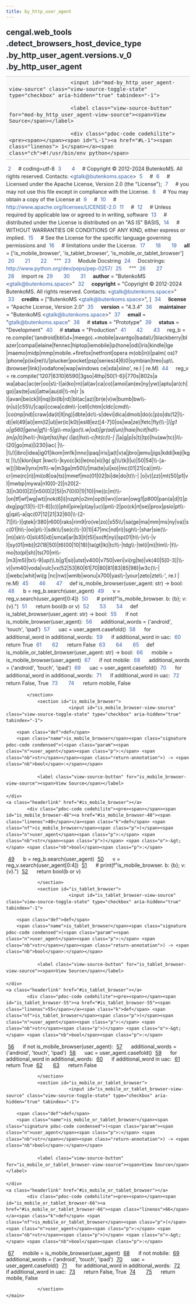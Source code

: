 ```yaml
---
title: by_http_user_agent
---
```


<div>
    <main class="pdoc">
            <section class="module-info">
                    <h1 class="modulename">
cengal<wbr>.web_tools<wbr>.detect_browsers_host_device_type<wbr>.by_http_user_agent<wbr>.versions<wbr>.v_0<wbr>.by_http_user_agent    </h1>

                
                        <input id="mod-by_http_user_agent-view-source" class="view-source-toggle-state" type="checkbox" aria-hidden="true" tabindex="-1">

                        <label class="view-source-button" for="mod-by_http_user_agent-view-source"><span>View Source</span></label>

                        <div class="pdoc-code codehilite"><pre><span></span><span id="L-1"><a href="#L-1"><span class="linenos"> 1</span></a><span class="ch">#!/usr/bin/env python</span>
</span><span id="L-2"><a href="#L-2"><span class="linenos"> 2</span></a><span class="c1"># coding=utf-8</span>
</span><span id="L-3"><a href="#L-3"><span class="linenos"> 3</span></a>
</span><span id="L-4"><a href="#L-4"><span class="linenos"> 4</span></a><span class="c1"># Copyright © 2012-2024 ButenkoMS. All rights reserved. Contacts: &lt;gtalk@butenkoms.space&gt;</span>
</span><span id="L-5"><a href="#L-5"><span class="linenos"> 5</span></a><span class="c1"># </span>
</span><span id="L-6"><a href="#L-6"><span class="linenos"> 6</span></a><span class="c1"># Licensed under the Apache License, Version 2.0 (the &quot;License&quot;);</span>
</span><span id="L-7"><a href="#L-7"><span class="linenos"> 7</span></a><span class="c1"># you may not use this file except in compliance with the License.</span>
</span><span id="L-8"><a href="#L-8"><span class="linenos"> 8</span></a><span class="c1"># You may obtain a copy of the License at</span>
</span><span id="L-9"><a href="#L-9"><span class="linenos"> 9</span></a><span class="c1"># </span>
</span><span id="L-10"><a href="#L-10"><span class="linenos">10</span></a><span class="c1">#     http://www.apache.org/licenses/LICENSE-2.0</span>
</span><span id="L-11"><a href="#L-11"><span class="linenos">11</span></a><span class="c1"># </span>
</span><span id="L-12"><a href="#L-12"><span class="linenos">12</span></a><span class="c1"># Unless required by applicable law or agreed to in writing, software</span>
</span><span id="L-13"><a href="#L-13"><span class="linenos">13</span></a><span class="c1"># distributed under the License is distributed on an &quot;AS IS&quot; BASIS,</span>
</span><span id="L-14"><a href="#L-14"><span class="linenos">14</span></a><span class="c1"># WITHOUT WARRANTIES OR CONDITIONS OF ANY KIND, either express or implied.</span>
</span><span id="L-15"><a href="#L-15"><span class="linenos">15</span></a><span class="c1"># See the License for the specific language governing permissions and</span>
</span><span id="L-16"><a href="#L-16"><span class="linenos">16</span></a><span class="c1"># limitations under the License.</span>
</span><span id="L-17"><a href="#L-17"><span class="linenos">17</span></a>
</span><span id="L-18"><a href="#L-18"><span class="linenos">18</span></a>
</span><span id="L-19"><a href="#L-19"><span class="linenos">19</span></a><span class="n">__all__</span> <span class="o">=</span> <span class="p">[</span><span class="s1">&#39;is_mobile_browser&#39;</span><span class="p">,</span> <span class="s1">&#39;is_tablet_browser&#39;</span><span class="p">,</span> <span class="s1">&#39;is_mobile_or_tablet_browser&#39;</span><span class="p">]</span>
</span><span id="L-20"><a href="#L-20"><span class="linenos">20</span></a>
</span><span id="L-21"><a href="#L-21"><span class="linenos">21</span></a>
</span><span id="L-22"><a href="#L-22"><span class="linenos">22</span></a><span class="sd">&quot;&quot;&quot;</span>
</span><span id="L-23"><a href="#L-23"><span class="linenos">23</span></a><span class="sd">Module Docstring</span>
</span><span id="L-24"><a href="#L-24"><span class="linenos">24</span></a><span class="sd">Docstrings: http://www.python.org/dev/peps/pep-0257/</span>
</span><span id="L-25"><a href="#L-25"><span class="linenos">25</span></a><span class="sd">&quot;&quot;&quot;</span>
</span><span id="L-26"><a href="#L-26"><span class="linenos">26</span></a>
</span><span id="L-27"><a href="#L-27"><span class="linenos">27</span></a>
</span><span id="L-28"><a href="#L-28"><span class="linenos">28</span></a><span class="kn">import</span> <span class="nn">re</span>
</span><span id="L-29"><a href="#L-29"><span class="linenos">29</span></a>
</span><span id="L-30"><a href="#L-30"><span class="linenos">30</span></a>
</span><span id="L-31"><a href="#L-31"><span class="linenos">31</span></a><span class="n">__author__</span> <span class="o">=</span> <span class="s2">&quot;ButenkoMS &lt;gtalk@butenkoms.space&gt;&quot;</span>
</span><span id="L-32"><a href="#L-32"><span class="linenos">32</span></a><span class="n">__copyright__</span> <span class="o">=</span> <span class="s2">&quot;Copyright © 2012-2024 ButenkoMS. All rights reserved. Contacts: &lt;gtalk@butenkoms.space&gt;&quot;</span>
</span><span id="L-33"><a href="#L-33"><span class="linenos">33</span></a><span class="n">__credits__</span> <span class="o">=</span> <span class="p">[</span><span class="s2">&quot;ButenkoMS &lt;gtalk@butenkoms.space&gt;&quot;</span><span class="p">,</span> <span class="p">]</span>
</span><span id="L-34"><a href="#L-34"><span class="linenos">34</span></a><span class="n">__license__</span> <span class="o">=</span> <span class="s2">&quot;Apache License, Version 2.0&quot;</span>
</span><span id="L-35"><a href="#L-35"><span class="linenos">35</span></a><span class="n">__version__</span> <span class="o">=</span> <span class="s2">&quot;4.3.4&quot;</span>
</span><span id="L-36"><a href="#L-36"><span class="linenos">36</span></a><span class="n">__maintainer__</span> <span class="o">=</span> <span class="s2">&quot;ButenkoMS &lt;gtalk@butenkoms.space&gt;&quot;</span>
</span><span id="L-37"><a href="#L-37"><span class="linenos">37</span></a><span class="n">__email__</span> <span class="o">=</span> <span class="s2">&quot;gtalk@butenkoms.space&quot;</span>
</span><span id="L-38"><a href="#L-38"><span class="linenos">38</span></a><span class="c1"># __status__ = &quot;Prototype&quot;</span>
</span><span id="L-39"><a href="#L-39"><span class="linenos">39</span></a><span class="n">__status__</span> <span class="o">=</span> <span class="s2">&quot;Development&quot;</span>
</span><span id="L-40"><a href="#L-40"><span class="linenos">40</span></a><span class="c1"># __status__ = &quot;Production&quot;</span>
</span><span id="L-41"><a href="#L-41"><span class="linenos">41</span></a>
</span><span id="L-42"><a href="#L-42"><span class="linenos">42</span></a>
</span><span id="L-43"><a href="#L-43"><span class="linenos">43</span></a><span class="n">reg_b</span> <span class="o">=</span> <span class="n">re</span><span class="o">.</span><span class="n">compile</span><span class="p">(</span><span class="s1">&#39;(android|bb</span><span class="se">\\\\</span><span class="s1">d+|meego).+mobile|avantgo|bada</span><span class="se">\\\\</span><span class="s1">/|blackberry|blazer|compal|elaine|fennec|hiptop|iemobile|ip(hone|od)|iris|kindle|lge |maemo|midp|mmp|mobile.+firefox|netfront|opera m(ob|in)i|palm( os)?|phone|p(ixi|re)</span><span class="se">\\\\</span><span class="s1">/|plucker|pocket|psp|series(4|6)0|symbian|treo|up</span><span class="se">\\\\</span><span class="s1">.(browser|link)|vodafone|wap|windows ce|xda|xiino&#39;</span><span class="p">,</span> <span class="n">re</span><span class="o">.</span><span class="n">I</span> <span class="o">|</span> <span class="n">re</span><span class="o">.</span><span class="n">M</span><span class="p">)</span>
</span><span id="L-44"><a href="#L-44"><span class="linenos">44</span></a><span class="n">reg_v</span> <span class="o">=</span> <span class="n">re</span><span class="o">.</span><span class="n">compile</span><span class="p">(</span><span class="s1">&#39;1207|6310|6590|3gso|4thp|50[1-6]i|770s|802s|a wa|abac|ac(er|oo|s</span><span class="se">\\\\</span><span class="s1">-)|ai(ko|rn)|al(av|ca|co)|amoi|an(ex|ny|yw)|aptu|ar(ch|go)|as(te|us)|attw|au(di|</span><span class="se">\\\\</span><span class="s1">-m|r |s )|avan|be(ck|ll|nq)|bi(lb|rd)|bl(ac|az)|br(e|v)w|bumb|bw</span><span class="se">\\\\</span><span class="s1">-(n|u)|c55</span><span class="se">\\\\</span><span class="s1">/|capi|ccwa|cdm</span><span class="se">\\\\</span><span class="s1">-|cell|chtm|cldc|cmd</span><span class="se">\\\\</span><span class="s1">-|co(mp|nd)|craw|da(it|ll|ng)|dbte|dc</span><span class="se">\\\\</span><span class="s1">-s|devi|dica|dmob|do(c|p)o|ds(12|</span><span class="se">\\\\</span><span class="s1">-d)|el(49|ai)|em(l2|ul)|er(ic|k0)|esl8|ez([4-7]0|os|wa|ze)|fetc|fly(</span><span class="se">\\\\</span><span class="s1">-|_)|g1 u|g560|gene|gf</span><span class="se">\\\\</span><span class="s1">-5|g</span><span class="se">\\\\</span><span class="s1">-mo|go(</span><span class="se">\\\\</span><span class="s1">.w|od)|gr(ad|un)|haie|hcit|hd</span><span class="se">\\\\</span><span class="s1">-(m|p|t)|hei</span><span class="se">\\\\</span><span class="s1">-|hi(pt|ta)|hp( i|ip)|hs</span><span class="se">\\\\</span><span class="s1">-c|ht(c(</span><span class="se">\\\\</span><span class="s1">-| |_|a|g|p|s|t)|tp)|hu(aw|tc)|i</span><span class="se">\\\\</span><span class="s1">-(20|go|ma)|i230|iac( |</span><span class="se">\\\\</span><span class="s1">-|</span><span class="se">\\\\</span><span class="s1">/)|ibro|idea|ig01|ikom|im1k|inno|ipaq|iris|ja(t|v)a|jbro|jemu|jigs|kddi|keji|kgt( |</span><span class="se">\\\\</span><span class="s1">/)|klon|kpt |kwc</span><span class="se">\\\\</span><span class="s1">-|kyo(c|k)|le(no|xi)|lg( g|</span><span class="se">\\\\</span><span class="s1">/(k|l|u)|50|54|</span><span class="se">\\\\</span><span class="s1">-[a-w])|libw|lynx|m1</span><span class="se">\\\\</span><span class="s1">-w|m3ga|m50</span><span class="se">\\\\</span><span class="s1">/|ma(te|ui|xo)|mc(01|21|ca)|m</span><span class="se">\\\\</span><span class="s1">-cr|me(rc|ri)|mi(o8|oa|ts)|mmef|mo(01|02|bi|de|do|t(</span><span class="se">\\\\</span><span class="s1">-| |o|v)|zz)|mt(50|p1|v )|mwbp|mywa|n10[0-2]|n20[2-3]|n30(0|2)|n50(0|2|5)|n7(0(0|1)|10)|ne((c|m)</span><span class="se">\\\\</span><span class="s1">-|on|tf|wf|wg|wt)|nok(6|i)|nzph|o2im|op(ti|wv)|oran|owg1|p800|pan(a|d|t)|pdxg|pg(13|</span><span class="se">\\\\</span><span class="s1">-([1-8]|c))|phil|pire|pl(ay|uc)|pn</span><span class="se">\\\\</span><span class="s1">-2|po(ck|rt|se)|prox|psio|pt</span><span class="se">\\\\</span><span class="s1">-g|qa</span><span class="se">\\\\</span><span class="s1">-a|qc(07|12|21|32|60|</span><span class="se">\\\\</span><span class="s1">-[2-7]|i</span><span class="se">\\\\</span><span class="s1">-)|qtek|r380|r600|raks|rim9|ro(ve|zo)|s55</span><span class="se">\\\\</span><span class="s1">/|sa(ge|ma|mm|ms|ny|va)|sc(01|h</span><span class="se">\\\\</span><span class="s1">-|oo|p</span><span class="se">\\\\</span><span class="s1">-)|sdk</span><span class="se">\\\\</span><span class="s1">/|se(c(</span><span class="se">\\\\</span><span class="s1">-|0|1)|47|mc|nd|ri)|sgh</span><span class="se">\\\\</span><span class="s1">-|shar|sie(</span><span class="se">\\\\</span><span class="s1">-|m)|sk</span><span class="se">\\\\</span><span class="s1">-0|sl(45|id)|sm(al|ar|b3|it|t5)|so(ft|ny)|sp(01|h</span><span class="se">\\\\</span><span class="s1">-|v</span><span class="se">\\\\</span><span class="s1">-|v )|sy(01|mb)|t2(18|50)|t6(00|10|18)|ta(gt|lk)|tcl</span><span class="se">\\\\</span><span class="s1">-|tdg</span><span class="se">\\\\</span><span class="s1">-|tel(i|m)|tim</span><span class="se">\\\\</span><span class="s1">-|t</span><span class="se">\\\\</span><span class="s1">-mo|to(pl|sh)|ts(70|m</span><span class="se">\\\\</span><span class="s1">-|m3|m5)|tx</span><span class="se">\\\\</span><span class="s1">-9|up(</span><span class="se">\\\\</span><span class="s1">.b|g1|si)|utst|v400|v750|veri|vi(rg|te)|vk(40|5[0-3]|</span><span class="se">\\\\</span><span class="s1">-v)|vm40|voda|vulc|vx(52|53|60|61|70|80|81|83|85|98)|w3c(</span><span class="se">\\\\</span><span class="s1">-| )|webc|whit|wi(g |nc|nw)|wmlb|wonu|x700|yas</span><span class="se">\\\\</span><span class="s1">-|your|zeto|zte</span><span class="se">\\\\</span><span class="s1">-&#39;</span><span class="p">,</span> <span class="n">re</span><span class="o">.</span><span class="n">I</span> <span class="o">|</span> <span class="n">re</span><span class="o">.</span><span class="n">M</span><span class="p">)</span>
</span><span id="L-45"><a href="#L-45"><span class="linenos">45</span></a>
</span><span id="L-46"><a href="#L-46"><span class="linenos">46</span></a>
</span><span id="L-47"><a href="#L-47"><span class="linenos">47</span></a><span class="k">def</span> <span class="nf">is_mobile_browser</span><span class="p">(</span><span class="n">user_agent</span><span class="p">:</span> <span class="nb">str</span><span class="p">)</span> <span class="o">-&gt;</span> <span class="nb">bool</span><span class="p">:</span>
</span><span id="L-48"><a href="#L-48"><span class="linenos">48</span></a>    <span class="n">b</span> <span class="o">=</span> <span class="n">reg_b</span><span class="o">.</span><span class="n">search</span><span class="p">(</span><span class="n">user_agent</span><span class="p">)</span>
</span><span id="L-49"><a href="#L-49"><span class="linenos">49</span></a>    <span class="n">v</span> <span class="o">=</span> <span class="n">reg_v</span><span class="o">.</span><span class="n">search</span><span class="p">(</span><span class="n">user_agent</span><span class="p">[</span><span class="mi">0</span><span class="p">:</span><span class="mi">4</span><span class="p">])</span>
</span><span id="L-50"><a href="#L-50"><span class="linenos">50</span></a>    <span class="c1"># print(f&quot;is_mobile_browser. b: {b}; v: {v}.&quot;)</span>
</span><span id="L-51"><a href="#L-51"><span class="linenos">51</span></a>    <span class="k">return</span> <span class="nb">bool</span><span class="p">(</span><span class="n">b</span> <span class="ow">or</span> <span class="n">v</span><span class="p">)</span>
</span><span id="L-52"><a href="#L-52"><span class="linenos">52</span></a>
</span><span id="L-53"><a href="#L-53"><span class="linenos">53</span></a>
</span><span id="L-54"><a href="#L-54"><span class="linenos">54</span></a><span class="k">def</span> <span class="nf">is_tablet_browser</span><span class="p">(</span><span class="n">user_agent</span><span class="p">:</span> <span class="nb">str</span><span class="p">)</span> <span class="o">-&gt;</span> <span class="nb">bool</span><span class="p">:</span>
</span><span id="L-55"><a href="#L-55"><span class="linenos">55</span></a>    <span class="k">if</span> <span class="ow">not</span> <span class="n">is_mobile_browser</span><span class="p">(</span><span class="n">user_agent</span><span class="p">):</span>
</span><span id="L-56"><a href="#L-56"><span class="linenos">56</span></a>        <span class="n">additional_words</span> <span class="o">=</span> <span class="p">(</span><span class="s1">&#39;android&#39;</span><span class="p">,</span> <span class="s1">&#39;touch&#39;</span><span class="p">,</span> <span class="s1">&#39;ipad&#39;</span><span class="p">)</span>
</span><span id="L-57"><a href="#L-57"><span class="linenos">57</span></a>        <span class="n">uac</span> <span class="o">=</span> <span class="n">user_agent</span><span class="o">.</span><span class="n">casefold</span><span class="p">()</span>
</span><span id="L-58"><a href="#L-58"><span class="linenos">58</span></a>        <span class="k">for</span> <span class="n">additional_word</span> <span class="ow">in</span> <span class="n">additional_words</span><span class="p">:</span>
</span><span id="L-59"><a href="#L-59"><span class="linenos">59</span></a>            <span class="k">if</span> <span class="n">additional_word</span> <span class="ow">in</span> <span class="n">uac</span><span class="p">:</span>
</span><span id="L-60"><a href="#L-60"><span class="linenos">60</span></a>                <span class="k">return</span> <span class="kc">True</span>
</span><span id="L-61"><a href="#L-61"><span class="linenos">61</span></a>
</span><span id="L-62"><a href="#L-62"><span class="linenos">62</span></a>    <span class="k">return</span> <span class="kc">False</span>
</span><span id="L-63"><a href="#L-63"><span class="linenos">63</span></a>
</span><span id="L-64"><a href="#L-64"><span class="linenos">64</span></a>
</span><span id="L-65"><a href="#L-65"><span class="linenos">65</span></a><span class="k">def</span> <span class="nf">is_mobile_or_tablet_browser</span><span class="p">(</span><span class="n">user_agent</span><span class="p">:</span> <span class="nb">str</span><span class="p">)</span> <span class="o">-&gt;</span> <span class="nb">bool</span><span class="p">:</span>
</span><span id="L-66"><a href="#L-66"><span class="linenos">66</span></a>    <span class="n">mobile</span> <span class="o">=</span> <span class="n">is_mobile_browser</span><span class="p">(</span><span class="n">user_agent</span><span class="p">)</span>
</span><span id="L-67"><a href="#L-67"><span class="linenos">67</span></a>    <span class="k">if</span> <span class="ow">not</span> <span class="n">mobile</span><span class="p">:</span>
</span><span id="L-68"><a href="#L-68"><span class="linenos">68</span></a>        <span class="n">additional_words</span> <span class="o">=</span> <span class="p">(</span><span class="s1">&#39;android&#39;</span><span class="p">,</span> <span class="s1">&#39;touch&#39;</span><span class="p">,</span> <span class="s1">&#39;ipad&#39;</span><span class="p">)</span>
</span><span id="L-69"><a href="#L-69"><span class="linenos">69</span></a>        <span class="n">uac</span> <span class="o">=</span> <span class="n">user_agent</span><span class="o">.</span><span class="n">casefold</span><span class="p">()</span>
</span><span id="L-70"><a href="#L-70"><span class="linenos">70</span></a>        <span class="k">for</span> <span class="n">additional_word</span> <span class="ow">in</span> <span class="n">additional_words</span><span class="p">:</span>
</span><span id="L-71"><a href="#L-71"><span class="linenos">71</span></a>            <span class="k">if</span> <span class="n">additional_word</span> <span class="ow">in</span> <span class="n">uac</span><span class="p">:</span>
</span><span id="L-72"><a href="#L-72"><span class="linenos">72</span></a>                <span class="k">return</span> <span class="kc">False</span><span class="p">,</span> <span class="kc">True</span>
</span><span id="L-73"><a href="#L-73"><span class="linenos">73</span></a>
</span><span id="L-74"><a href="#L-74"><span class="linenos">74</span></a>    <span class="k">return</span> <span class="n">mobile</span><span class="p">,</span> <span class="kc">False</span>
</span></pre></div>


            </section>
                <section id="is_mobile_browser">
                            <input id="is_mobile_browser-view-source" class="view-source-toggle-state" type="checkbox" aria-hidden="true" tabindex="-1">
<div class="attr function">
            
        <span class="def">def</span>
        <span class="name">is_mobile_browser</span><span class="signature pdoc-code condensed">(<span class="param"><span class="n">user_agent</span><span class="p">:</span> <span class="nb">str</span></span><span class="return-annotation">) -> <span class="nb">bool</span>:</span></span>

                <label class="view-source-button" for="is_mobile_browser-view-source"><span>View Source</span></label>

    </div>
    <a class="headerlink" href="#is_mobile_browser"></a>
            <div class="pdoc-code codehilite"><pre><span></span><span id="is_mobile_browser-48"><a href="#is_mobile_browser-48"><span class="linenos">48</span></a><span class="k">def</span> <span class="nf">is_mobile_browser</span><span class="p">(</span><span class="n">user_agent</span><span class="p">:</span> <span class="nb">str</span><span class="p">)</span> <span class="o">-&gt;</span> <span class="nb">bool</span><span class="p">:</span>
</span><span id="is_mobile_browser-49"><a href="#is_mobile_browser-49"><span class="linenos">49</span></a>    <span class="n">b</span> <span class="o">=</span> <span class="n">reg_b</span><span class="o">.</span><span class="n">search</span><span class="p">(</span><span class="n">user_agent</span><span class="p">)</span>
</span><span id="is_mobile_browser-50"><a href="#is_mobile_browser-50"><span class="linenos">50</span></a>    <span class="n">v</span> <span class="o">=</span> <span class="n">reg_v</span><span class="o">.</span><span class="n">search</span><span class="p">(</span><span class="n">user_agent</span><span class="p">[</span><span class="mi">0</span><span class="p">:</span><span class="mi">4</span><span class="p">])</span>
</span><span id="is_mobile_browser-51"><a href="#is_mobile_browser-51"><span class="linenos">51</span></a>    <span class="c1"># print(f&quot;is_mobile_browser. b: {b}; v: {v}.&quot;)</span>
</span><span id="is_mobile_browser-52"><a href="#is_mobile_browser-52"><span class="linenos">52</span></a>    <span class="k">return</span> <span class="nb">bool</span><span class="p">(</span><span class="n">b</span> <span class="ow">or</span> <span class="n">v</span><span class="p">)</span>
</span></pre></div>


    

                </section>
                <section id="is_tablet_browser">
                            <input id="is_tablet_browser-view-source" class="view-source-toggle-state" type="checkbox" aria-hidden="true" tabindex="-1">
<div class="attr function">
            
        <span class="def">def</span>
        <span class="name">is_tablet_browser</span><span class="signature pdoc-code condensed">(<span class="param"><span class="n">user_agent</span><span class="p">:</span> <span class="nb">str</span></span><span class="return-annotation">) -> <span class="nb">bool</span>:</span></span>

                <label class="view-source-button" for="is_tablet_browser-view-source"><span>View Source</span></label>

    </div>
    <a class="headerlink" href="#is_tablet_browser"></a>
            <div class="pdoc-code codehilite"><pre><span></span><span id="is_tablet_browser-55"><a href="#is_tablet_browser-55"><span class="linenos">55</span></a><span class="k">def</span> <span class="nf">is_tablet_browser</span><span class="p">(</span><span class="n">user_agent</span><span class="p">:</span> <span class="nb">str</span><span class="p">)</span> <span class="o">-&gt;</span> <span class="nb">bool</span><span class="p">:</span>
</span><span id="is_tablet_browser-56"><a href="#is_tablet_browser-56"><span class="linenos">56</span></a>    <span class="k">if</span> <span class="ow">not</span> <span class="n">is_mobile_browser</span><span class="p">(</span><span class="n">user_agent</span><span class="p">):</span>
</span><span id="is_tablet_browser-57"><a href="#is_tablet_browser-57"><span class="linenos">57</span></a>        <span class="n">additional_words</span> <span class="o">=</span> <span class="p">(</span><span class="s1">&#39;android&#39;</span><span class="p">,</span> <span class="s1">&#39;touch&#39;</span><span class="p">,</span> <span class="s1">&#39;ipad&#39;</span><span class="p">)</span>
</span><span id="is_tablet_browser-58"><a href="#is_tablet_browser-58"><span class="linenos">58</span></a>        <span class="n">uac</span> <span class="o">=</span> <span class="n">user_agent</span><span class="o">.</span><span class="n">casefold</span><span class="p">()</span>
</span><span id="is_tablet_browser-59"><a href="#is_tablet_browser-59"><span class="linenos">59</span></a>        <span class="k">for</span> <span class="n">additional_word</span> <span class="ow">in</span> <span class="n">additional_words</span><span class="p">:</span>
</span><span id="is_tablet_browser-60"><a href="#is_tablet_browser-60"><span class="linenos">60</span></a>            <span class="k">if</span> <span class="n">additional_word</span> <span class="ow">in</span> <span class="n">uac</span><span class="p">:</span>
</span><span id="is_tablet_browser-61"><a href="#is_tablet_browser-61"><span class="linenos">61</span></a>                <span class="k">return</span> <span class="kc">True</span>
</span><span id="is_tablet_browser-62"><a href="#is_tablet_browser-62"><span class="linenos">62</span></a>
</span><span id="is_tablet_browser-63"><a href="#is_tablet_browser-63"><span class="linenos">63</span></a>    <span class="k">return</span> <span class="kc">False</span>
</span></pre></div>


    

                </section>
                <section id="is_mobile_or_tablet_browser">
                            <input id="is_mobile_or_tablet_browser-view-source" class="view-source-toggle-state" type="checkbox" aria-hidden="true" tabindex="-1">
<div class="attr function">
            
        <span class="def">def</span>
        <span class="name">is_mobile_or_tablet_browser</span><span class="signature pdoc-code condensed">(<span class="param"><span class="n">user_agent</span><span class="p">:</span> <span class="nb">str</span></span><span class="return-annotation">) -> <span class="nb">bool</span>:</span></span>

                <label class="view-source-button" for="is_mobile_or_tablet_browser-view-source"><span>View Source</span></label>

    </div>
    <a class="headerlink" href="#is_mobile_or_tablet_browser"></a>
            <div class="pdoc-code codehilite"><pre><span></span><span id="is_mobile_or_tablet_browser-66"><a href="#is_mobile_or_tablet_browser-66"><span class="linenos">66</span></a><span class="k">def</span> <span class="nf">is_mobile_or_tablet_browser</span><span class="p">(</span><span class="n">user_agent</span><span class="p">:</span> <span class="nb">str</span><span class="p">)</span> <span class="o">-&gt;</span> <span class="nb">bool</span><span class="p">:</span>
</span><span id="is_mobile_or_tablet_browser-67"><a href="#is_mobile_or_tablet_browser-67"><span class="linenos">67</span></a>    <span class="n">mobile</span> <span class="o">=</span> <span class="n">is_mobile_browser</span><span class="p">(</span><span class="n">user_agent</span><span class="p">)</span>
</span><span id="is_mobile_or_tablet_browser-68"><a href="#is_mobile_or_tablet_browser-68"><span class="linenos">68</span></a>    <span class="k">if</span> <span class="ow">not</span> <span class="n">mobile</span><span class="p">:</span>
</span><span id="is_mobile_or_tablet_browser-69"><a href="#is_mobile_or_tablet_browser-69"><span class="linenos">69</span></a>        <span class="n">additional_words</span> <span class="o">=</span> <span class="p">(</span><span class="s1">&#39;android&#39;</span><span class="p">,</span> <span class="s1">&#39;touch&#39;</span><span class="p">,</span> <span class="s1">&#39;ipad&#39;</span><span class="p">)</span>
</span><span id="is_mobile_or_tablet_browser-70"><a href="#is_mobile_or_tablet_browser-70"><span class="linenos">70</span></a>        <span class="n">uac</span> <span class="o">=</span> <span class="n">user_agent</span><span class="o">.</span><span class="n">casefold</span><span class="p">()</span>
</span><span id="is_mobile_or_tablet_browser-71"><a href="#is_mobile_or_tablet_browser-71"><span class="linenos">71</span></a>        <span class="k">for</span> <span class="n">additional_word</span> <span class="ow">in</span> <span class="n">additional_words</span><span class="p">:</span>
</span><span id="is_mobile_or_tablet_browser-72"><a href="#is_mobile_or_tablet_browser-72"><span class="linenos">72</span></a>            <span class="k">if</span> <span class="n">additional_word</span> <span class="ow">in</span> <span class="n">uac</span><span class="p">:</span>
</span><span id="is_mobile_or_tablet_browser-73"><a href="#is_mobile_or_tablet_browser-73"><span class="linenos">73</span></a>                <span class="k">return</span> <span class="kc">False</span><span class="p">,</span> <span class="kc">True</span>
</span><span id="is_mobile_or_tablet_browser-74"><a href="#is_mobile_or_tablet_browser-74"><span class="linenos">74</span></a>
</span><span id="is_mobile_or_tablet_browser-75"><a href="#is_mobile_or_tablet_browser-75"><span class="linenos">75</span></a>    <span class="k">return</span> <span class="n">mobile</span><span class="p">,</span> <span class="kc">False</span>
</span></pre></div>


    

                </section>
    </main>


<style>pre{line-height:125%;}span.linenos{color:inherit; background-color:transparent; padding-left:5px; padding-right:20px;}.pdoc-code .hll{background-color:#ffffcc}.pdoc-code{background:#f8f8f8;}.pdoc-code .c{color:#3D7B7B; font-style:italic}.pdoc-code .err{border:1px solid #FF0000}.pdoc-code .k{color:#008000; font-weight:bold}.pdoc-code .o{color:#666666}.pdoc-code .ch{color:#3D7B7B; font-style:italic}.pdoc-code .cm{color:#3D7B7B; font-style:italic}.pdoc-code .cp{color:#9C6500}.pdoc-code .cpf{color:#3D7B7B; font-style:italic}.pdoc-code .c1{color:#3D7B7B; font-style:italic}.pdoc-code .cs{color:#3D7B7B; font-style:italic}.pdoc-code .gd{color:#A00000}.pdoc-code .ge{font-style:italic}.pdoc-code .gr{color:#E40000}.pdoc-code .gh{color:#000080; font-weight:bold}.pdoc-code .gi{color:#008400}.pdoc-code .go{color:#717171}.pdoc-code .gp{color:#000080; font-weight:bold}.pdoc-code .gs{font-weight:bold}.pdoc-code .gu{color:#800080; font-weight:bold}.pdoc-code .gt{color:#0044DD}.pdoc-code .kc{color:#008000; font-weight:bold}.pdoc-code .kd{color:#008000; font-weight:bold}.pdoc-code .kn{color:#008000; font-weight:bold}.pdoc-code .kp{color:#008000}.pdoc-code .kr{color:#008000; font-weight:bold}.pdoc-code .kt{color:#B00040}.pdoc-code .m{color:#666666}.pdoc-code .s{color:#BA2121}.pdoc-code .na{color:#687822}.pdoc-code .nb{color:#008000}.pdoc-code .nc{color:#0000FF; font-weight:bold}.pdoc-code .no{color:#880000}.pdoc-code .nd{color:#AA22FF}.pdoc-code .ni{color:#717171; font-weight:bold}.pdoc-code .ne{color:#CB3F38; font-weight:bold}.pdoc-code .nf{color:#0000FF}.pdoc-code .nl{color:#767600}.pdoc-code .nn{color:#0000FF; font-weight:bold}.pdoc-code .nt{color:#008000; font-weight:bold}.pdoc-code .nv{color:#19177C}.pdoc-code .ow{color:#AA22FF; font-weight:bold}.pdoc-code .w{color:#bbbbbb}.pdoc-code .mb{color:#666666}.pdoc-code .mf{color:#666666}.pdoc-code .mh{color:#666666}.pdoc-code .mi{color:#666666}.pdoc-code .mo{color:#666666}.pdoc-code .sa{color:#BA2121}.pdoc-code .sb{color:#BA2121}.pdoc-code .sc{color:#BA2121}.pdoc-code .dl{color:#BA2121}.pdoc-code .sd{color:#BA2121; font-style:italic}.pdoc-code .s2{color:#BA2121}.pdoc-code .se{color:#AA5D1F; font-weight:bold}.pdoc-code .sh{color:#BA2121}.pdoc-code .si{color:#A45A77; font-weight:bold}.pdoc-code .sx{color:#008000}.pdoc-code .sr{color:#A45A77}.pdoc-code .s1{color:#BA2121}.pdoc-code .ss{color:#19177C}.pdoc-code .bp{color:#008000}.pdoc-code .fm{color:#0000FF}.pdoc-code .vc{color:#19177C}.pdoc-code .vg{color:#19177C}.pdoc-code .vi{color:#19177C}.pdoc-code .vm{color:#19177C}.pdoc-code .il{color:#666666}</style>
<style>:root{--pdoc-background:#fff;}.pdoc{--text:#212529;--muted:#6c757d;--link:#3660a5;--link-hover:#1659c5;--code:#f8f8f8;--active:#fff598;--accent:#eee;--accent2:#c1c1c1;--nav-hover:rgba(255, 255, 255, 0.5);--name:#0066BB;--def:#008800;--annotation:#007020;}</style>
<style>.pdoc{color:var(--text);box-sizing:border-box;line-height:1.5;background:none;}.pdoc .pdoc-button{cursor:pointer;display:inline-block;border:solid black 1px;border-radius:2px;font-size:.75rem;padding:calc(0.5em - 1px) 1em;transition:100ms all;}.pdoc .pdoc-alert{padding:1rem 1rem 1rem calc(1.5rem + 24px);border:1px solid transparent;border-radius:.25rem;background-repeat:no-repeat;background-position:1rem center;margin-bottom:1rem;}.pdoc .pdoc-alert > *:last-child{margin-bottom:0;}.pdoc .pdoc-alert-note {color:#084298;background-color:#cfe2ff;border-color:#b6d4fe;background-image:url("data:image/svg+xml,%3Csvg%20xmlns%3D%22http%3A//www.w3.org/2000/svg%22%20width%3D%2224%22%20height%3D%2224%22%20fill%3D%22%23084298%22%20viewBox%3D%220%200%2016%2016%22%3E%3Cpath%20d%3D%22M8%2016A8%208%200%201%200%208%200a8%208%200%200%200%200%2016zm.93-9.412-1%204.705c-.07.34.029.533.304.533.194%200%20.487-.07.686-.246l-.088.416c-.287.346-.92.598-1.465.598-.703%200-1.002-.422-.808-1.319l.738-3.468c.064-.293.006-.399-.287-.47l-.451-.081.082-.381%202.29-.287zM8%205.5a1%201%200%201%201%200-2%201%201%200%200%201%200%202z%22/%3E%3C/svg%3E");}.pdoc .pdoc-alert-warning{color:#664d03;background-color:#fff3cd;border-color:#ffecb5;background-image:url("data:image/svg+xml,%3Csvg%20xmlns%3D%22http%3A//www.w3.org/2000/svg%22%20width%3D%2224%22%20height%3D%2224%22%20fill%3D%22%23664d03%22%20viewBox%3D%220%200%2016%2016%22%3E%3Cpath%20d%3D%22M8.982%201.566a1.13%201.13%200%200%200-1.96%200L.165%2013.233c-.457.778.091%201.767.98%201.767h13.713c.889%200%201.438-.99.98-1.767L8.982%201.566zM8%205c.535%200%20.954.462.9.995l-.35%203.507a.552.552%200%200%201-1.1%200L7.1%205.995A.905.905%200%200%201%208%205zm.002%206a1%201%200%201%201%200%202%201%201%200%200%201%200-2z%22/%3E%3C/svg%3E");}.pdoc .pdoc-alert-danger{color:#842029;background-color:#f8d7da;border-color:#f5c2c7;background-image:url("data:image/svg+xml,%3Csvg%20xmlns%3D%22http%3A//www.w3.org/2000/svg%22%20width%3D%2224%22%20height%3D%2224%22%20fill%3D%22%23842029%22%20viewBox%3D%220%200%2016%2016%22%3E%3Cpath%20d%3D%22M5.52.359A.5.5%200%200%201%206%200h4a.5.5%200%200%201%20.474.658L8.694%206H12.5a.5.5%200%200%201%20.395.807l-7%209a.5.5%200%200%201-.873-.454L6.823%209.5H3.5a.5.5%200%200%201-.48-.641l2.5-8.5z%22/%3E%3C/svg%3E");}.pdoc .visually-hidden{position:absolute !important;width:1px !important;height:1px !important;padding:0 !important;margin:-1px !important;overflow:hidden !important;clip:rect(0, 0, 0, 0) !important;white-space:nowrap !important;border:0 !important;}.pdoc h1, .pdoc h2, .pdoc h3{font-weight:300;margin:.3em 0;padding:.2em 0;}.pdoc > section:not(.module-info) h1{font-size:1.5rem;font-weight:500;}.pdoc > section:not(.module-info) h2{font-size:1.4rem;font-weight:500;}.pdoc > section:not(.module-info) h3{font-size:1.3rem;font-weight:500;}.pdoc > section:not(.module-info) h4{font-size:1.2rem;}.pdoc > section:not(.module-info) h5{font-size:1.1rem;}.pdoc a{text-decoration:none;color:var(--link);}.pdoc a:hover{color:var(--link-hover);}.pdoc blockquote{margin-left:2rem;}.pdoc pre{border-top:1px solid var(--accent2);border-bottom:1px solid var(--accent2);margin-top:0;margin-bottom:1em;padding:.5rem 0 .5rem .5rem;overflow-x:auto;background-color:var(--code);}.pdoc code{color:var(--text);padding:.2em .4em;margin:0;font-size:85%;background-color:var(--accent);border-radius:6px;}.pdoc a > code{color:inherit;}.pdoc pre > code{display:inline-block;font-size:inherit;background:none;border:none;padding:0;}.pdoc > section:not(.module-info){margin-bottom:1.5rem;}.pdoc .modulename{margin-top:0;font-weight:bold;}.pdoc .modulename a{color:var(--link);transition:100ms all;}.pdoc .git-button{float:right;border:solid var(--link) 1px;}.pdoc .git-button:hover{background-color:var(--link);color:var(--pdoc-background);}.view-source-toggle-state,.view-source-toggle-state ~ .pdoc-code{display:none;}.view-source-toggle-state:checked ~ .pdoc-code{display:block;}.view-source-button{display:inline-block;float:right;font-size:.75rem;line-height:1.5rem;color:var(--muted);padding:0 .4rem 0 1.3rem;cursor:pointer;text-indent:-2px;}.view-source-button > span{visibility:hidden;}.module-info .view-source-button{float:none;display:flex;justify-content:flex-end;margin:-1.2rem .4rem -.2rem 0;}.view-source-button::before{position:absolute;content:"View Source";display:list-item;list-style-type:disclosure-closed;}.view-source-toggle-state:checked ~ .attr .view-source-button::before,.view-source-toggle-state:checked ~ .view-source-button::before{list-style-type:disclosure-open;}.pdoc .docstring{margin-bottom:1.5rem;}.pdoc section:not(.module-info) .docstring{margin-left:clamp(0rem, 5vw - 2rem, 1rem);}.pdoc .docstring .pdoc-code{margin-left:1em;margin-right:1em;}.pdoc h1:target,.pdoc h2:target,.pdoc h3:target,.pdoc h4:target,.pdoc h5:target,.pdoc h6:target,.pdoc .pdoc-code > pre > span:target{background-color:var(--active);box-shadow:-1rem 0 0 0 var(--active);}.pdoc .pdoc-code > pre > span:target{display:block;}.pdoc div:target > .attr,.pdoc section:target > .attr,.pdoc dd:target > a{background-color:var(--active);}.pdoc *{scroll-margin:2rem;}.pdoc .pdoc-code .linenos{user-select:none;}.pdoc .attr:hover{filter:contrast(0.95);}.pdoc section, .pdoc .classattr{position:relative;}.pdoc .headerlink{--width:clamp(1rem, 3vw, 2rem);position:absolute;top:0;left:calc(0rem - var(--width));transition:all 100ms ease-in-out;opacity:0;}.pdoc .headerlink::before{content:"#";display:block;text-align:center;width:var(--width);height:2.3rem;line-height:2.3rem;font-size:1.5rem;}.pdoc .attr:hover ~ .headerlink,.pdoc *:target > .headerlink,.pdoc .headerlink:hover{opacity:1;}.pdoc .attr{display:block;margin:.5rem 0 .5rem;padding:.4rem .4rem .4rem 1rem;background-color:var(--accent);overflow-x:auto;}.pdoc .classattr{margin-left:2rem;}.pdoc .name{color:var(--name);font-weight:bold;}.pdoc .def{color:var(--def);font-weight:bold;}.pdoc .signature{background-color:transparent;}.pdoc .param, .pdoc .return-annotation{white-space:pre;}.pdoc .signature.multiline .param{display:block;}.pdoc .signature.condensed .param{display:inline-block;}.pdoc .annotation{color:var(--annotation);}.pdoc .view-value-toggle-state,.pdoc .view-value-toggle-state ~ .default_value{display:none;}.pdoc .view-value-toggle-state:checked ~ .default_value{display:inherit;}.pdoc .view-value-button{font-size:.5rem;vertical-align:middle;border-style:dashed;margin-top:-0.1rem;}.pdoc .view-value-button:hover{background:white;}.pdoc .view-value-button::before{content:"show";text-align:center;width:2.2em;display:inline-block;}.pdoc .view-value-toggle-state:checked ~ .view-value-button::before{content:"hide";}.pdoc .inherited{margin-left:2rem;}.pdoc .inherited dt{font-weight:700;}.pdoc .inherited dt, .pdoc .inherited dd{display:inline;margin-left:0;margin-bottom:.5rem;}.pdoc .inherited dd:not(:last-child):after{content:", ";}.pdoc .inherited .class:before{content:"class ";}.pdoc .inherited .function a:after{content:"()";}.pdoc .search-result .docstring{overflow:auto;max-height:25vh;}.pdoc .search-result.focused > .attr{background-color:var(--active);}.pdoc .attribution{margin-top:2rem;display:block;opacity:0.5;transition:all 200ms;filter:grayscale(100%);}.pdoc .attribution:hover{opacity:1;filter:grayscale(0%);}.pdoc .attribution img{margin-left:5px;height:35px;vertical-align:middle;width:70px;transition:all 200ms;}.pdoc table{display:block;width:max-content;max-width:100%;overflow:auto;margin-bottom:1rem;}.pdoc table th{font-weight:600;}.pdoc table th, .pdoc table td{padding:6px 13px;border:1px solid var(--accent2);}</style></div>